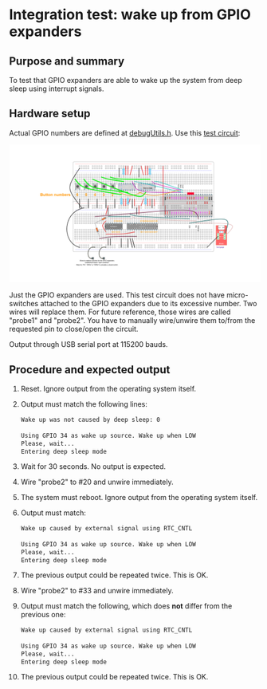 # Integration test: wake up from GPIO expanders

## Purpose and summary

To test that GPIO expanders are able to wake up the system from deep sleep using interrupt signals.

## Hardware setup

Actual GPIO numbers are defined at [debugUtils.h](./debugUtils.h).
Use this [test circuit](../../Protoboards/TestBoard2.diy):

![Test circuit image](../../Protoboards/TestBoard2.png)

Just the GPIO expanders are used.
This test circuit does not have micro-switches attached to the GPIO expanders due to its excessive number.
Two wires will replace them. For future reference, those wires are called "probe1" and "probe2".
You have to manually wire/unwire them to/from the requested pin to close/open the circuit.

Output through USB serial port at 115200 bauds.

## Procedure and expected output

1. Reset. Ignore output from the operating system itself.
2. Output must match the following lines:

   ```text
   Wake up was not caused by deep sleep: 0

   Using GPIO 34 as wake up source. Wake up when LOW
   Please, wait...
   Entering deep sleep mode
   ```

3. Wait for 30 seconds. No output is expected.
4. Wire "probe2" to #20 and unwire immediately.
5. The system must reboot. Ignore output from the operating system itself.
6. Output must match:

   ```text
   Wake up caused by external signal using RTC_CNTL

   Using GPIO 34 as wake up source. Wake up when LOW
   Please, wait...
   Entering deep sleep mode
   ```

7. The previous output could be repeated twice. This is OK.
8. Wire "probe2" to #33 and unwire immediately.
9. Output must match the following, which does **not** differ from the previous one:

    ```text
    Wake up caused by external signal using RTC_CNTL

    Using GPIO 34 as wake up source. Wake up when LOW
    Please, wait...
    Entering deep sleep mode
    ```

10. The previous output could be repeated twice. This is OK.
